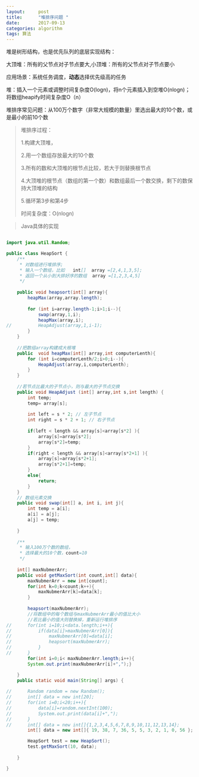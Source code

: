 ```yaml
---
layout:     post
title:      "堆排序问题 "
date:       2017-09-13 
categories: algorithm
tags: 算法
---
```


堆是树形结构，也是优先队列的底层实现结构：

大顶堆：所有的父节点对子节点要大,小顶堆：所有的父节点对子节点要小

应用场景：系统任务调度，**动态**选择优先级高的任务

堆：插入一个元素或调整时间复杂度O(logn)，将n个元素插入到空堆O(nlogn)；将数组heapify时间复杂度O（n）







堆排序常见问题：从100万个数字（非常大规模的数量）里选出最大的10个数，或是最小的前10个数

> 堆排序过程：
>
> 1.构建大顶堆，
>
> 2.用一个数组存放最大的10个数
>
> 3.所有的数和大顶堆的根节点比较，若大于则替换根节点
>
> 4.大顶堆的根节点（数组的第一个数）和数组最后一个数交换，剩下的数保持大顶堆的结构
>
> 5.循环第3步和第4步
>
> 时间复杂度：O(nlogn)





> Java具体的实现

```Java

import java.util.Random;

public class HeapSort {
	/**
	 * 对数组进行堆排序;
	 * 输入一个数组，比如   int[]  array =[2,4,1,3,5];
	 * 返回一个从小到大排好序的数组  array =[1,2,3,4,5]
	 */
	
	public void heapsort(int[] array){
		heapMax(array,array.length);
		
		for (int i=array.length-1;i>1;i--){
			swap(array,1,i);
			heapMax(array,i);
//		    HeapAdjust(array,1,i-1);			    
		}
	}
	
	//把数组array构建成大根堆	
	public  void heapMax(int[] array,int computerLenth){
		for (int i=computerLenth/2;i>0;i--){
			HeapAdjust(array,i,computerLenth);
		}
    }
	
	//若节点比最大的子节点小，则与最大的子节点交换
	public void HeapAdjust (int[] array,int s,int length) {
		int temp;
		temp= array[s];
		
		int left = s * 2; // 左子节点
		int right = s * 2 + 1; // 右子节点
		
		if(left < length && array[s]<array[s*2] ){
			array[s]=array[s*2];
			array[s*2]=temp;
		}
		if(right < length && array[s]<array[s*2+1] ){
			array[s]=array[s*2+1];
			array[s*2+1]=temp;
		}
		else{
			return;
		}	
	}
	// 数组元素交换
	public void swap(int[] a, int i, int j){
		int temp = a[i];
		a[i] = a[j];
		a[j] = temp;
		
	}
	
	/**
	 * 输入100万个数的数组，
	 * 选择最大的10个数，count=10
	 */
 
	int[] maxNubmerArr;
	public void getMaxSort(int count,int[] data){
		maxNubmerArr = new int[count];
		for(int k=0;k<count;k++){
			maxNubmerArr[k]=data[k];
		}
		
		heapsort(maxNubmerArr);
		//将数组中的每个数组与maxNubmerArr最小的值比大小
		//若比最小的值大则替换掉，重新运行堆排序
//		for(int i=10;i<data.length;i++){
//			if(data[i]>maxNubmerArr[0]){
//				maxNubmerArr[0]=data[i];
//				heapsort(maxNubmerArr);
//			}
//		}
		for(int i=0;i< maxNubmerArr.length;i++){
		System.out.print(maxNubmerArr[i]+",");}

	}
	public static void main(String[] args) {
		
//    	Random random = new Random();
//    	int[] data = new int[20];
//    	for(int i=0;i<20;i++){
//    		data[i]=random.nextInt(100);
//    		System.out.print(data[i]+",");
//    	}
//    	int[] data = new int[]{1,2,3,4,5,6,7,8,9,10,11,12,13,14};
    	int[] data = new int[]{ 19, 38, 7, 36, 5, 5, 3, 2, 1, 0, 56 };

		HeapSort test = new HeapSort();
		test.getMaxSort(10, data);	
		
	}

}
```